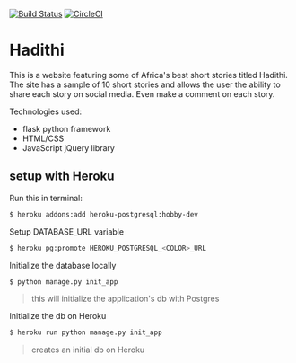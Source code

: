 [![Build Status](https://travis-ci.org/BrianLusina/Hadithi.svg?branch=master)](https://travis-ci.org/BrianLusina/Hadithi)
[![CircleCI](https://circleci.com/gh/BrianLusina/Hadithi.svg?style=svg)](https://circleci.com/gh/BrianLusina/Hadithi)


# Hadithi

This is a website featuring some of Africa's best short stories titled Hadithi. The site has a sample of 10 short stories and allows the user the ability to share each story on social media. Even make a comment on each story.

Technologies used:
+ flask python framework
+ HTML/CSS
+ JavaScript jQuery library

## setup with Heroku
Run this in terminal:

``` sh
$ heroku addons:add heroku-postgresql:hobby-dev
```

Setup DATABASE_URL variable

``` sh
$ heroku pg:promote HEROKU_POSTGRESQL_<COLOR>_URL
```

Initialize the database locally

``` sh
$ python manage.py init_app
```
> this will initialize the application's db with Postgres

Initialize the db on Heroku

``` sh
$ heroku run python manage.py init_app
```
> creates an initial db on Heroku

